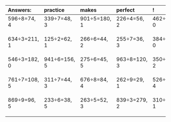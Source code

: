 | Answers: | practice | makes | perfect | ! |
| :--- | :--- | :--- | :--- | :--- |
| 596÷8=74, 4 | 339÷7=48, 3 | 901÷5=180, 1 | 226÷4=56, 2 | 462÷2=231, 0 | 
|   |   |   |   |   | 
|   |   |   |   |   | 
|   |   |   |   |   | 
| 634÷3=211, 1 | 125÷2=62, 1 | 266÷6=44, 2 | 255÷7=36, 3 | 384÷3=128, 0 | 
|   |   |   |   |   | 
|   |   |   |   |   | 
|   |   |   |   |   | 
| 546÷3=182, 0 | 941÷6=156, 5 | 275÷6=45, 5 | 963÷8=120, 3 | 350÷4=87, 2 | 
|   |   |   |   |   | 
|   |   |   |   |   | 
|   |   |   |   |   | 
| 761÷7=108, 5 | 311÷7=44, 3 | 676÷8=84, 4 | 262÷9=29, 1 | 526÷6=87, 4 | 
|   |   |   |   |   | 
|   |   |   |   |   | 
|   |   |   |   |   | 
| 869÷9=96, 5 | 233÷6=38, 5 | 263÷5=52, 3 | 839÷3=279, 2 | 310÷3=103, 1 | 
|   |   |   |   |   | 
|   |   |   |   |   | 
|   |   |   |   |   | 
